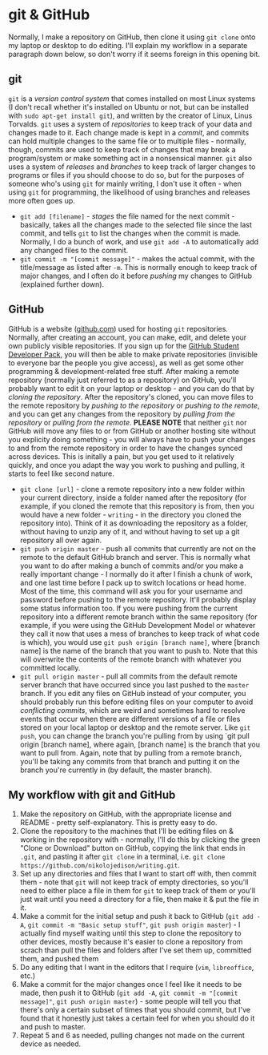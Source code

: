 # git & GitHub
Normally, I make a repository on GitHub, then clone it using `git clone` onto my laptop or desktop to do editing. I'll explain my workflow in a separate paragraph down below, so don't worry if it seems foreign in this opening bit.

## git
`git` is a *version control system* that comes installed on most Linux systems (I don't recall whether it's installed on Ubuntu or not, but can be installed with `sudo apt-get install git`), and written by the creator of Linux, Linus Torvalds.
`git` uses a system of *repositories* to keep track of your data and changes made to it. Each change made is kept in a *commit*, and commits can hold multiple changes to the same file or to multiple files - normally, though, commits are used to keep track of changes that may break a program/system or make something act in a nonsensical manner. `git` also uses a system of *releases* and *branches* to keep track of larger changes to programs or files if you should choose to do so, but for the purposes of someone who's using `git` for mainly writing, I don't use it often - when using `git` for programming, the likelihood of using branches and releases more often goes up.
* `git add [filename]` - *stages* the file named for the next commit - basically, takes all the changes made to the selected file since the last commit, and tells `git` to list the changes when the commit is made. Normally, I do a bunch of work, and use `git add -A` to automatically add any changed files to the commit.
* `git commit -m "[commit message]"` - makes the actual commit, with the title/message as listed after `-m`. This is normally enough to keep track of major changes, and I often do it before *pushing* my changes to GitHub (explained further down).

## GitHub
GitHub is a website ([github.com](https://github.com)) used for hosting `git` repositories. Normally, after creating an account, you can make, edit, and delete your own publicly visible repositories. If you sign up for the [GitHub Student Developer Pack](https://education.github.com/pack), you will then be able to make private repositories (invisible to everyone bar the people you give access), as well as get some other programming & development-related free stuff. 
After making a remote repository (normally just referred to as a repository) on GitHub, you'll probably want to edit it on your laptop or desktop - and you can do that by *cloning the repository*. After the repository's cloned, you can move files to the remote repository by *pushing to the repository* or *pushing to the remote*, and you can get any changes from the repository by *pulling from the repository* or *pulling from the remote*. 
**PLEASE NOTE** that neither `git` nor GitHub will move any files to or from GitHub or another hosting site without you explicity doing something - you will always have to push your changes to and from the remote repository in order to have the changes synced across devices. This is initally a pain, but you get used to it relatively quickly, and once you adapt the way you work to pushing and pulling, it starts to feel like second nature.
* `git clone [url]` - clone a remote repository into a new folder within your current directory, inside a folder named after the repository (for example, if you cloned the remote that this repository is from, then you would have a new folder - `writing` - in the directory you cloned the repository into). 
Think of it as downloading the repository as a folder, without having to unzip any of it, and without having to set up a git repository all over again.
* `git push origin master` - push all commits that currently are not on the remote to the default GitHub branch and server. This is normally what you want to do after making a bunch of commits and/or you make a really important change - I normally do it after I finish a chunk of work, and one last time before I pack up to switch locations or head home. Most of the time, this command will ask you for your username and password before pushing to the remote repository. It'll probably display some status information too. 
If you were pushing from the current repository into a different remote branch within the same repository (for example, if you were using the GitHub Development Model or whatever they call it now that uses a mess of branches to keep track of what code is which), you would use `git push origin [branch name]`, where [branch name] is the name of the branch that you want to push to. Note that this will overwrite the contents of the remote branch with whatever you committed locally. 
* `git pull origin master` - pull all commits from the default remote server branch that have occurred since you last pushed to the `master` branch. If you edit any files on GitHub instead of your computer, you should probably run this before editing files on your computer to avoid *conflicting commits*, which are weird and sometimes hard to resolve events that occur when there are different versions of a file or files stored on your local laptop or desktop and the remote server.
Like `git push`, you can change the branch you're pulling from by using `git pull origin [branch name], where again, [branch name] is the branch that you want to pull from. Again, note that by pulling from a remote branch, you'll be taking any commits from that branch and putting it on the branch you're currently in (by default, the master branch).

## My workflow with git and GitHub
1. Make the repository on GitHub, with the appropriate license and README - pretty self-explanatory. This is pretty easy to do.
2. Clone the repository to the machines that I'll be editing files on & working in the repository with - normally, I'll do this by clicking the green "Clone or Download" button on GitHub, copying the link that ends in `.git`, and pasting it after `git clone` in a terminal, i.e. `git clone https://github.com/nikolojedison/writing.git`.
3. Set up any directories and files that I want to start off with, then commit them - note that `git` will not keep track of empty directories, so you'll need to either place a file in them for `git` to keep track of them or you'll just wait until you need a directory for a file, then make it & put the file in it.
4. Make a commit for the initial setup and push it back to GitHub (`git add -A`, `git commit -m "Basic setup stuff"`, `git push origin master`) - I actually find myself waiting until this step to clone the repository to other devices, mostly because it's easier to clone a repository from scrach than pull the files and folders after I've set them up, committed them, and pushed them
5. Do any editing that I want in the editors that I require (`vim`, `libreoffice`, etc.)
6. Make a commit for the major changes once I feel like it needs to be made, then push it to GitHub (`git add -A`, `git commit -m "[commit message]"`, `git push origin master`) - some people will tell you that there's only a certain subset of times that you should commit, but I've found that it honestly just takes a certain feel for when you should do it and push to master.
7. Repeat 5 and 6 as needed, pulling changes not made on the current device as needed.

